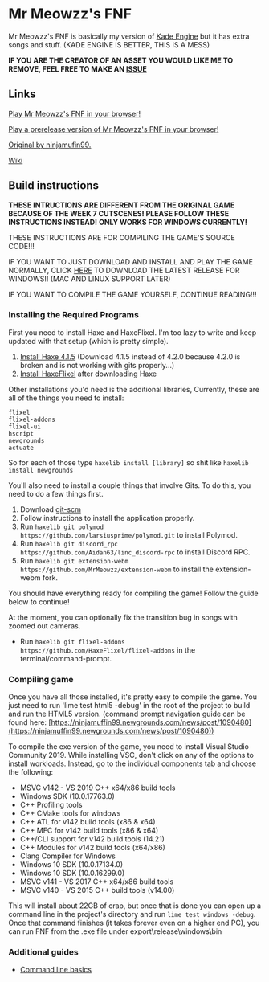 # Mr Meowzz's FNF

Mr Meowzz's FNF is basically my version of [Kade Engine](https://github.com/KadeDev/Kade-Engine) but it has extra songs and stuff. (KADE ENGINE IS BETTER, THIS IS A MESS)

**IF YOU ARE THE CREATOR OF AN ASSET YOU WOULD LIKE ME TO REMOVE, FEEL FREE TO MAKE AN [ISSUE](https://github.com/MrMeowzz/Funkin-MrMeowzz/issues/new)**

## Links

[Play Mr Meowzz's FNF in your browser!](https://mrmeowzz.github.io/Funkin-MrMeowzz/web)

[Play a prerelease version of Mr Meowzz's FNF in your browser!](https://mrmeowzz.github.io/Funkin-MrMeowzz/webprerelease)

[Original by ninjamufin99.](https://github.com/ninjamuffin99/Funkin)

[Wiki](https://github.com/MrMeowzz/Funkin-MrMeowzz/wiki)

## Build instructions

**THESE INTRUCTIONS ARE DIFFERENT FROM THE ORIGINAL GAME BECAUSE OF THE WEEK 7 CUTSCENES! PLEASE FOLLOW THESE INSTRUCTIONS INSTEAD! ONLY WORKS FOR WINDOWS CURRENTLY!**

THESE INSTRUCTIONS ARE FOR COMPILING THE GAME'S SOURCE CODE!!!

IF YOU WANT TO JUST DOWNLOAD AND INSTALL AND PLAY THE GAME NORMALLY, CLICK [HERE](https://github.com/MrMeowzz/Funkin-MrMeowzz/releases/latest/download/Funkin.zip) TO DOWNLOAD THE LATEST RELEASE FOR WINDOWS!! (MAC AND LINUX SUPPORT LATER)

IF YOU WANT TO COMPILE THE GAME YOURSELF, CONTINUE READING!!!

### Installing the Required Programs

First you need to install Haxe and HaxeFlixel. I'm too lazy to write and keep updated with that setup (which is pretty simple). 
1. [Install Haxe 4.1.5](https://haxe.org/download/version/4.1.5/) (Download 4.1.5 instead of 4.2.0 because 4.2.0 is broken and is not working with gits properly...)
2. [Install HaxeFlixel](https://haxeflixel.com/documentation/install-haxeflixel/) after downloading Haxe

Other installations you'd need is the additional libraries, Currently, these are all of the things you need to install:
```
flixel
flixel-addons
flixel-ui
hscript
newgrounds
actuate
```
So for each of those type `haxelib install [library]` so shit like `haxelib install newgrounds`

You'll also need to install a couple things that involve Gits. To do this, you need to do a few things first.
1. Download [git-scm](https://git-scm.com/downloads)
2. Follow instructions to install the application properly.
3. Run `haxelib git polymod https://github.com/larsiusprime/polymod.git` to install Polymod.
4. Run `haxelib git discord_rpc https://github.com/Aidan63/linc_discord-rpc` to install Discord RPC.
5. Run `haxelib git extension-webm https://github.com/MrMeowzz/extension-webm` to install the extension-webm fork.

You should have everything ready for compiling the game! Follow the guide below to continue!

At the moment, you can optionally fix the transition bug in songs with zoomed out cameras.
- Run `haxelib git flixel-addons https://github.com/HaxeFlixel/flixel-addons` in the terminal/command-prompt.

### Compiling game

Once you have all those installed, it's pretty easy to compile the game. You just need to run 'lime test html5 -debug' in the root of the project to build and run the HTML5 version. (command prompt navigation guide can be found here: [https://ninjamuffin99.newgrounds.com/news/post/1090480](https://ninjamuffin99.newgrounds.com/news/post/1090480))

To compile the exe version of the game, you need to install Visual Studio Community 2019. While installing VSC, don't click on any of the options to install workloads. Instead, go to the individual components tab and choose the following:
* MSVC v142 - VS 2019 C++ x64/x86 build tools
* Windows SDK (10.0.17763.0)
* C++ Profiling tools
* C++ CMake tools for windows
* C++ ATL for v142 build tools (x86 & x64)
* C++ MFC for v142 build tools (x86 & x64)
* C++/CLI support for v142 build tools (14.21)
* C++ Modules for v142 build tools (x64/x86)
* Clang Compiler for Windows
* Windows 10 SDK (10.0.17134.0)
* Windows 10 SDK (10.0.16299.0)
* MSVC v141 - VS 2017 C++ x64/x86 build tools
* MSVC v140 - VS 2015 C++ build tools (v14.00)

This will install about 22GB of crap, but once that is done you can open up a command line in the project's directory and run `lime test windows -debug`. Once that command finishes (it takes forever even on a higher end PC), you can run FNF from the .exe file under export\release\windows\bin

### Additional guides

- [Command line basics](https://ninjamuffin99.newgrounds.com/news/post/1090480)
